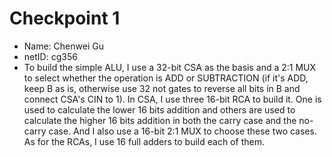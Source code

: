 # Checkpoint 1

* Name: Chenwei Gu
* netID: cg356
* To build the simple ALU, I use a 32-bit CSA as the basis and a 2:1 MUX to select whether the operation is ADD or SUBTRACTION (if it's ADD, keep B as is, otherwise use 32 not gates to reverse all bits in B and connect CSA's CIN to 1). In CSA, I use three 16-bit RCA to build it. One is used to calculate the lower 16 bits addition and others are used to calculate the higher 16 bits addition in both the carry case and the no-carry case. And I also use a 16-bit 2:1 MUX to choose these two cases. As for the RCAs, I use 16 full adders to build each of them.

